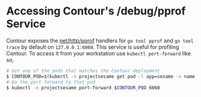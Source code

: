 # Accessing Contour's /debug/pprof Service

Contour exposes the [net/http/pprof][1] handlers for `go tool pprof` and `go tool trace` by default on `127.0.0.1:6060`.
This service is useful for profiling Contour.
To access it from your workstation use `kubectl port-forward` like so,

```bash
# Get one of the pods that matches the Contour deployment
$ CONTOUR_POD=$(kubectl -n projectsesame get pod -l app=sesame -o name | head -1)
# Do the port forward to that pod
$ kubectl -n projectsesame port-forward $CONTOUR_POD 6060
```

[1]: https://golang.org/pkg/net/http/pprof
